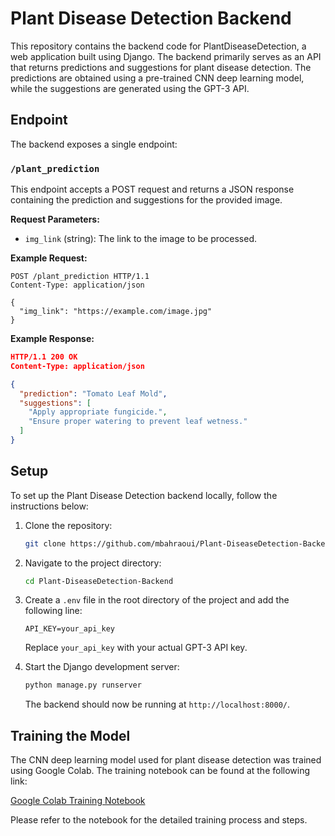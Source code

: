 # Plant Disease Detection Backend

This repository contains the backend code for PlantDiseaseDetection, a web application built using Django. The backend primarily serves as an API that returns predictions and suggestions for plant disease detection. The predictions are obtained using a pre-trained CNN deep learning model, while the suggestions are generated using the GPT-3 API.

## Endpoint

The backend exposes a single endpoint:

### `/plant_prediction`

This endpoint accepts a POST request and returns a JSON response containing the prediction and suggestions for the provided image.

**Request Parameters:**

- `img_link` (string): The link to the image to be processed.

**Example Request:**

```http
POST /plant_prediction HTTP/1.1
Content-Type: application/json

{
  "img_link": "https://example.com/image.jpg"
}
```

**Example Response:**

```json
HTTP/1.1 200 OK
Content-Type: application/json

{
  "prediction": "Tomato Leaf Mold",
  "suggestions": [
    "Apply appropriate fungicide.",
    "Ensure proper watering to prevent leaf wetness."
  ]
}
```

## Setup

To set up the Plant Disease Detection backend locally, follow the instructions below:

1. Clone the repository:

   ```bash
   git clone https://github.com/mbahraoui/Plant-DiseaseDetection-Backend.git
   ```

2. Navigate to the project directory:

   ```bash
   cd Plant-DiseaseDetection-Backend
   ```

3. Create a `.env` file in the root directory of the project and add the following line:

   ```plaintext
   API_KEY=your_api_key
   ```

   Replace `your_api_key` with your actual GPT-3 API key.

4. Start the Django development server:

   ```bash
   python manage.py runserver
   ```

   The backend should now be running at `http://localhost:8000/`.

## Training the Model

The CNN deep learning model used for plant disease detection was trained using Google Colab. The training notebook can be found at the following link:

[Google Colab Training Notebook](https://colab.research.google.com/drive/166xQ-6AybNGNeDIcF3mbh2LI0Y3iFeAc)

Please refer to the notebook for the detailed training process and steps.
